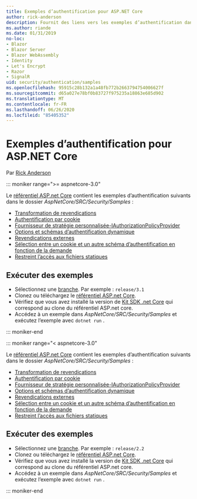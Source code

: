 ```yaml
---
title: Exemples d’authentification pour ASP.NET Core
author: rick-anderson
description: Fournit des liens vers les exemples d’authentification dans le référentiel ASP.NET Core.
ms.author: riande
ms.date: 01/31/2019
no-loc:
- Blazor
- Blazor Server
- Blazor WebAssembly
- Identity
- Let's Encrypt
- Razor
- SignalR
uid: security/authentication/samples
ms.openlocfilehash: 95915c28b132a1a48fb772b2663794754006627f
ms.sourcegitcommit: d65a027e78bf0b83727f975235a18863e685d902
ms.translationtype: MT
ms.contentlocale: fr-FR
ms.lasthandoff: 06/26/2020
ms.locfileid: "85405352"
---
```

# <a name="authentication-samples-for-aspnet-core"></a>Exemples d’authentification pour ASP.NET Core

Par [Rick Anderson](https://twitter.com/RickAndMSFT)

::: moniker range=">= aspnetcore-3.0"

Le [référentiel ASP.net Core](https://github.com/dotnet/AspNetCore) contient les exemples d’authentification suivants dans le dossier *AspNetCore/SRC/Security/Samples* :

* [Transformation de revendications](https://github.com/dotnet/AspNetCore/tree/release/3.1/src/Security/samples/ClaimsTransformation)
* [Authentification par cookie](https://github.com/dotnet/AspNetCore/tree/release/3.1/src/Security/samples/Cookies)
* [Fournisseur de stratégie personnalisée-IAuthorizationPolicyProvider](https://github.com/dotnet/AspNetCore/tree/release/3.1/src/Security/samples/CustomPolicyProvider)
* [Options et schémas d’authentification dynamique](https://github.com/dotnet/AspNetCore/tree/release/3.1/src/Security/samples/DynamicSchemes)
* [Revendications externes](https://github.com/dotnet/AspNetCore/tree/release/3.1/src/Security/samples/Identity.ExternalClaims)
* [Sélection entre un cookie et un autre schéma d’authentification en fonction de la demande](https://github.com/dotnet/AspNetCore/tree/release/3.1/src/Security/samples/PathSchemeSelection)
* [Restreint l’accès aux fichiers statiques](https://github.com/dotnet/AspNetCore/tree/release/3.1/src/Security/samples/StaticFilesAuth)

## <a name="run-the-samples"></a>Exécuter des exemples

* Sélectionnez une [branche](https://github.com/dotnet/AspNetCore). Par exemple : `release/3.1`
* Clonez ou téléchargez le [référentiel ASP.net Core](https://github.com/dotnet/AspNetCore).
* Vérifiez que vous avez installé la version de [Kit SDK .net Core](https://dotnet.microsoft.com/download/dotnet-core) qui correspond au clone du référentiel ASP.net core.
* Accédez à un exemple dans *AspNetCore/SRC/Security/Samples* et exécutez l’exemple avec `dotnet run` .

::: moniker-end

::: moniker range="< aspnetcore-3.0"

Le [référentiel ASP.net Core](https://github.com/dotnet/AspNetCore) contient les exemples d’authentification suivants dans le dossier *AspNetCore/SRC/Security/Samples* :

* [Transformation de revendications](https://github.com/dotnet/AspNetCore/tree/release/2.2/src/Security/samples/ClaimsTransformation)
* [Authentification par cookie](https://github.com/dotnet/AspNetCore/tree/release/2.2/src/Security/samples/Cookies)
* [Fournisseur de stratégie personnalisée-IAuthorizationPolicyProvider](https://github.com/dotnet/AspNetCore/tree/release/2.2/src/Security/samples/CustomPolicyProvider)
* [Options et schémas d’authentification dynamique](https://github.com/dotnet/AspNetCore/tree/release/2.2/src/Security/samples/DynamicSchemes)
* [Revendications externes](https://github.com/dotnet/AspNetCore/tree/release/2.2/src/Security/samples/Identity.ExternalClaims)
* [Sélection entre un cookie et un autre schéma d’authentification en fonction de la demande](https://github.com/dotnet/AspNetCore/tree/release/2.2/src/Security/samples/PathSchemeSelection)
* [Restreint l’accès aux fichiers statiques](https://github.com/dotnet/AspNetCore/tree/release/2.2/src/Security/samples/StaticFilesAuth)

## <a name="run-the-samples"></a>Exécuter des exemples

* Sélectionnez une [branche](https://github.com/dotnet/AspNetCore). Par exemple : `release/2.2`
* Clonez ou téléchargez le [référentiel ASP.net Core](https://github.com/dotnet/AspNetCore).
* Vérifiez que vous avez installé la version de [Kit SDK .net Core](https://dotnet.microsoft.com/download/dotnet-core) qui correspond au clone du référentiel ASP.net core.
* Accédez à un exemple dans *AspNetCore/SRC/Security/Samples* et exécutez l’exemple avec `dotnet run` .

::: moniker-end
